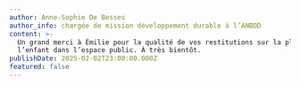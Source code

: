 ```yaml
---
author: Anne-Sophie De Besses
author_info: chargée de mission développement durable à l’ANBDD
content: >-
  Un grand merci à Émilie pour la qualité de vos restitutions sur la place de
  l’enfant dans l’espace public. À très bientôt.
publishDate: 2025-02-02T23:00:00.000Z
featured: false
---
```



